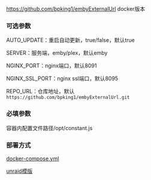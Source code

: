 
https://github.com/bpking1/embyExternalUrl docker版本

### 可选参数

AUTO_UPDATE：重启自动更新，true/false，默认true

SERVER：服务端，emby/plex，默认emby

NGINX_PORT：nginx端口，默认8091

NGINX_SSL_PORT：nginx ssl端口，默认8095

REPO_URL：仓库地址，默认`https://github.com/bpking1/embyExternalUrl.git`

### 必填参数

容器内配置文件路径/opt/constant.js

### 部署方式

[docker-compose.yml](deploy/docker-compose.yml)

[unraid模版](deploy/my-MediaLinker.xml)
